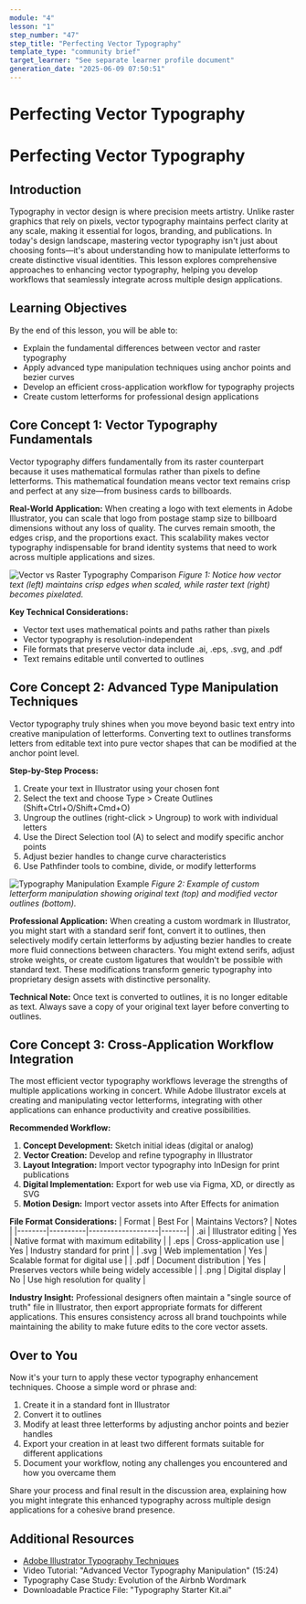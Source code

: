 ```yaml
---
module: "4"
lesson: "1"
step_number: "47"
step_title: "Perfecting Vector Typography"
template_type: "community brief"
target_learner: "See separate learner profile document"
generation_date: "2025-06-09 07:50:51"
---
```


# Perfecting Vector Typography

# Perfecting Vector Typography

## Introduction

Typography in vector design is where precision meets artistry. Unlike raster graphics that rely on pixels, vector typography maintains perfect clarity at any scale, making it essential for logos, branding, and publications. In today's design landscape, mastering vector typography isn't just about choosing fonts—it's about understanding how to manipulate letterforms to create distinctive visual identities. This lesson explores comprehensive approaches to enhancing vector typography, helping you develop workflows that seamlessly integrate across multiple design applications.

## Learning Objectives
By the end of this lesson, you will be able to:
- Explain the fundamental differences between vector and raster typography
- Apply advanced type manipulation techniques using anchor points and bezier curves
- Develop an efficient cross-application workflow for typography projects
- Create custom letterforms for professional design applications

## Core Concept 1: Vector Typography Fundamentals

Vector typography differs fundamentally from its raster counterpart because it uses mathematical formulas rather than pixels to define letterforms. This mathematical foundation means vector text remains crisp and perfect at any size—from business cards to billboards. 

**Real-World Application:** When creating a logo with text elements in Adobe Illustrator, you can scale that logo from postage stamp size to billboard dimensions without any loss of quality. The curves remain smooth, the edges crisp, and the proportions exact. This scalability makes vector typography indispensable for brand identity systems that need to work across multiple applications and sizes.

![Vector vs Raster Typography Comparison](image-placeholder-vector-raster-comparison.jpg)
*Figure 1: Notice how vector text (left) maintains crisp edges when scaled, while raster text (right) becomes pixelated.*

**Key Technical Considerations:**
- Vector text uses mathematical points and paths rather than pixels
- Vector typography is resolution-independent
- File formats that preserve vector data include .ai, .eps, .svg, and .pdf
- Text remains editable until converted to outlines

## Core Concept 2: Advanced Type Manipulation Techniques

Vector typography truly shines when you move beyond basic text entry into creative manipulation of letterforms. Converting text to outlines transforms letters from editable text into pure vector shapes that can be modified at the anchor point level.

**Step-by-Step Process:**
1. Create your text in Illustrator using your chosen font
2. Select the text and choose Type > Create Outlines (Shift+Ctrl+O/Shift+Cmd+O)
3. Ungroup the outlines (right-click > Ungroup) to work with individual letters
4. Use the Direct Selection tool (A) to select and modify specific anchor points
5. Adjust bezier handles to change curve characteristics
6. Use Pathfinder tools to combine, divide, or modify letterforms

![Typography Manipulation Example](image-placeholder-type-manipulation.jpg)
*Figure 2: Example of custom letterform manipulation showing original text (top) and modified vector outlines (bottom).*

**Professional Application:** When creating a custom wordmark in Illustrator, you might start with a standard serif font, convert it to outlines, then selectively modify certain letterforms by adjusting bezier handles to create more fluid connections between characters. You might extend serifs, adjust stroke weights, or create custom ligatures that wouldn't be possible with standard text. These modifications transform generic typography into proprietary design assets with distinctive personality.

**Technical Note:** Once text is converted to outlines, it is no longer editable as text. Always save a copy of your original text layer before converting to outlines.

## Core Concept 3: Cross-Application Workflow Integration

The most efficient vector typography workflows leverage the strengths of multiple applications working in concert. While Adobe Illustrator excels at creating and manipulating vector letterforms, integrating with other applications can enhance productivity and creative possibilities.

**Recommended Workflow:**
1. **Concept Development:** Sketch initial ideas (digital or analog)
2. **Vector Creation:** Develop and refine typography in Illustrator
3. **Layout Integration:** Import vector typography into InDesign for print publications
4. **Digital Implementation:** Export for web use via Figma, XD, or directly as SVG
5. **Motion Design:** Import vector assets into After Effects for animation

**File Format Considerations:**
| Format | Best For | Maintains Vectors? | Notes |
|--------|----------|-------------------|-------|
| .ai    | Illustrator editing | Yes | Native format with maximum editability |
| .eps   | Cross-application use | Yes | Industry standard for print |
| .svg   | Web implementation | Yes | Scalable format for digital use |
| .pdf   | Document distribution | Yes | Preserves vectors while being widely accessible |
| .png   | Digital display | No | Use high resolution for quality |

**Industry Insight:** Professional designers often maintain a "single source of truth" file in Illustrator, then export appropriate formats for different applications. This ensures consistency across all brand touchpoints while maintaining the ability to make future edits to the core vector assets.

## Over to You

Now it's your turn to apply these vector typography enhancement techniques. Choose a simple word or phrase and:

1. Create it in a standard font in Illustrator
2. Convert it to outlines
3. Modify at least three letterforms by adjusting anchor points and bezier handles
4. Export your creation in at least two different formats suitable for different applications
5. Document your workflow, noting any challenges you encountered and how you overcame them

Share your process and final result in the discussion area, explaining how you might integrate this enhanced typography across multiple design applications for a cohesive brand presence.

## Additional Resources

- [Adobe Illustrator Typography Techniques](https://helpx.adobe.com/illustrator/using/formatting-type.html)
- Video Tutorial: "Advanced Vector Typography Manipulation" (15:24)
- Typography Case Study: Evolution of the Airbnb Wordmark
- Downloadable Practice File: "Typography Starter Kit.ai"